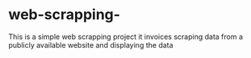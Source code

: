 # web-scrapping-
This is a simple web scrapping project it invoices scraping data from a publicly available website  and displaying the data 
